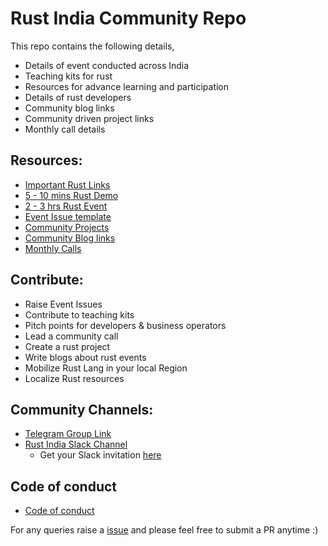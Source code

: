 # Rust India Community Repo

This repo contains the following details,

* Details of event conducted across India
* Teaching kits for rust
* Resources for advance learning and participation
* Details of rust developers
* Community blog links
* Community driven project links
* Monthly call details

## Resources: 

* [Important Rust Links](/Important_links.md)
* [5 - 10 mins Rust Demo](/short_demo)
* [2 - 3 hrs Rust Event](/long_demo)
* [Event Issue template](/Event_issue_format.md)
* [Community Projects](/community_projects.md)
* [Community Blog links](/community_blog.md)
* [Monthly Calls](/monthly_calls.md)

## Contribute:

* Raise Event Issues
* Contribute to teaching kits
* Pitch points for developers & business operators
* Lead a community call
* Create a rust project
* Write blogs about rust events
* Mobilize Rust Lang in your local Region
* Localize Rust resources

## Community Channels: 
* [Telegram Group Link](https://t.me/joinchat/AAAAAEFQaXicCPeaeVIm_Q)
* [Rust India Slack Channel](https://rustindia.slack.com) 
  - Get your Slack invitation [here](http://rustindia.herokuapp.com/) 

## Code of conduct
* [Code of conduct](/code_of_conduct.md)

For any queries raise a [issue](https://github.com/MozillaIndia/RustIndia/issues) and please feel free to submit a PR anytime :) 
